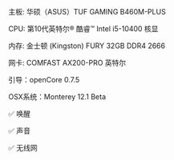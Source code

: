 主板: 华硕（ASUS）TUF GAMING B460M-PLUS

CPU: 第10代英特尔® 酷睿™ Intel i5-10400 核显

内存: 金士顿 (Kingston) FURY 32GB DDR4 2666

网卡: COMFAST AX200-PRO 英特尔

引导：openCore 0.7.5

OSX系统：Monterey 12.1 Beta

<!-- ✅ 蓝牙 -->

✅ 唤醒

✅ 声音

✅ 无线网
